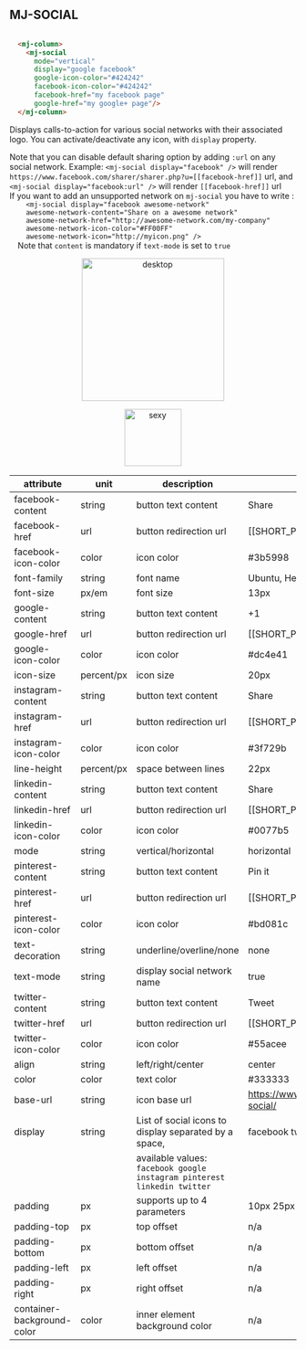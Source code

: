 ## MJ-SOCIAL

``` html

  <mj-column>
    <mj-social
      mode="vertical"
      display="google facebook"
      google-icon-color="#424242"
      facebook-icon-color="#424242"
      facebook-href="my facebook page"
      google-href="my google+ page"/>
  </mj-column>

```

Displays calls-to-action for various social networks with their associated logo.
You can activate/deactivate any icon, with `display` property.

<aside class="notice">
Note that you can disable default sharing option by adding <code class="prettyprint">:url</code> on any social network.
Example: <code class="prettyprint">&lt;mj-social display="facebook" /&gt;</code> will render <code class="prettyprint">https://www.facebook.com/sharer/sharer.php?u=[[facebook-href]]</code> url, and <code class="prettyprint">&lt;mj-social display="facebook:url" /&gt;</code> will render <code class="prettyprint">[[facebook-href]]</code> url
</aside>


<aside class="notice">
If you want to add an unsupported network on <code class="prettyprint">mj-social</code> you have to write :
  <code class="prettyprint">
    &lt;mj-social display="facebook awesome-network"
    awesome-network-content="Share on a awesome network"
    awesome-network-href="http://awesome-network.com/my-company"
    awesome-network-icon-color="#FF00FF"
    awesome-network-icon="http://myicon.png" /&gt;
  </code>
Note that <code class="prettyprint">content</code> is mandatory if <code class="prettyprint">text-mode</code> is set to <code class="prettyprint">true</code>
</aside>


<p align="center">
<img src="https://cloud.githubusercontent.com/assets/6558790/12751360/0c78ce48-c9bd-11e5-98ca-4a2ac9e6341b.png" alt="desktop" style="width: 250px;"/>
</p>

<p align="center">
  <a href="/try-it-live/social"><img width="100px" src="http://imgh.us/TRYITLIVE.svg" alt="sexy" /></a>
</p>

attribute                   | unit        | description                                                              | default value
----------------------------|-------------|--------------------------------------------------------------------------|--------------------------------------------
facebook-content            | string      | button text content                                                      | Share
facebook-href               | url         | button redirection url                                                   | [[SHORT_PERMALINK]]
facebook-icon-color         | color       | icon color                                                               | #3b5998
font-family                 | string      | font name                                                                | Ubuntu, Helvetica, Arial, sans-serif
font-size                   | px/em       | font size                                                                | 13px
google-content              | string      | button text content                                                      | +1
google-href                 | url         | button redirection url                                                   | [[SHORT_PERMALINK]]
google-icon-color           | color       | icon color                                                               | #dc4e41
icon-size                   | percent/px  | icon size                                                                | 20px
instagram-content           | string      | button text content                                                      | Share
instagram-href              | url         | button redirection url                                                   | [[SHORT_PERMALINK]]
instagram-icon-color        | color       | icon color                                                               | #3f729b
line-height                 | percent/px  | space between lines                                                      | 22px
linkedin-content            | string      | button text content                                                      | Share
linkedin-href               | url         | button redirection url                                                   | [[SHORT_PERMALINK]]
linkedin-icon-color         | color       | icon color                                                               | #0077b5
mode                        | string      | vertical/horizontal                                                      | horizontal
pinterest-content           | string      | button text content                                                      | Pin it
pinterest-href              | url         | button redirection url                                                   | [[SHORT_PERMALINK]]
pinterest-icon-color        | color       | icon color                                                               | #bd081c
text-decoration             | string      | underline/overline/none                                                  | none
text-mode                   | string      | display social network name                                              | true
twitter-content             | string      | button text content                                                      | Tweet
twitter-href                | url         | button redirection url                                                   | [[SHORT_PERMALINK]]
twitter-icon-color          | color       | icon color                                                               | #55acee
align                       | string      | left/right/center                                                        | center
color                       | color       | text color                                                               | #333333
base-url                    | string      | icon base url                                                            | https://www.mailjet.com/images/theme/v1/icons/ico-social/
display                     | string      | List of social icons to display separated by a space,                    | facebook twitter google
                            |             | available values: `facebook google instagram pinterest linkedin twitter` |
padding                     | px          | supports up to 4 parameters                                              | 10px 25px
padding-top                 | px          | top offset                                                               | n/a
padding-bottom              | px          | bottom offset                                                            | n/a
padding-left                | px          | left offset                                                              | n/a
padding-right               | px          | right offset                                                             | n/a
container-background-color  | color       | inner element background color                                           | n/a
